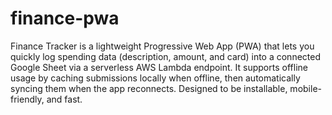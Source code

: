 # finance-pwa
Finance Tracker is a lightweight Progressive Web App (PWA) that lets you quickly log spending data (description, amount, and card) into a connected Google Sheet via a serverless AWS Lambda endpoint. It supports offline usage by caching submissions locally when offline, then automatically syncing them when the app reconnects. Designed to be installable, mobile-friendly, and fast.
